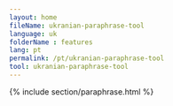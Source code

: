 ```yaml
---
layout: home
fileName: ukranian-paraphrase-tool
language: uk
folderName : features
lang: pt
permalink: /pt/ukranian-paraphrase-tool
tool: ukranian-paraphrase-tool
---
```

{% include section/paraphrase.html %}